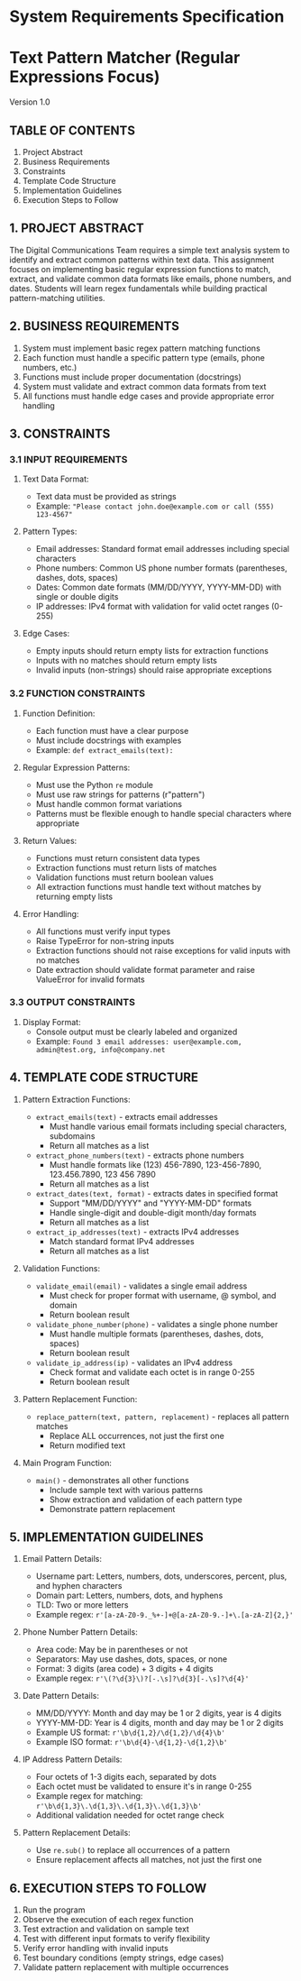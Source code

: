 # System Requirements Specification
# Text Pattern Matcher (Regular Expressions Focus)
Version 1.0

## TABLE OF CONTENTS
1. Project Abstract
2. Business Requirements
3. Constraints
4. Template Code Structure
5. Implementation Guidelines
6. Execution Steps to Follow

## 1. PROJECT ABSTRACT
The Digital Communications Team requires a simple text analysis system to identify and extract common patterns within text data. This assignment focuses on implementing basic regular expression functions to match, extract, and validate common data formats like emails, phone numbers, and dates. Students will learn regex fundamentals while building practical pattern-matching utilities.

## 2. BUSINESS REQUIREMENTS
1. System must implement basic regex pattern matching functions
2. Each function must handle a specific pattern type (emails, phone numbers, etc.)
3. Functions must include proper documentation (docstrings)
4. System must validate and extract common data formats from text
5. All functions must handle edge cases and provide appropriate error handling

## 3. CONSTRAINTS

### 3.1 INPUT REQUIREMENTS
1. Text Data Format:
   - Text data must be provided as strings
   - Example: `"Please contact john.doe@example.com or call (555) 123-4567"`

2. Pattern Types:
   - Email addresses: Standard format email addresses including special characters
   - Phone numbers: Common US phone number formats (parentheses, dashes, dots, spaces)
   - Dates: Common date formats (MM/DD/YYYY, YYYY-MM-DD) with single or double digits
   - IP addresses: IPv4 format with validation for valid octet ranges (0-255)

3. Edge Cases:
   - Empty inputs should return empty lists for extraction functions
   - Inputs with no matches should return empty lists
   - Invalid inputs (non-strings) should raise appropriate exceptions

### 3.2 FUNCTION CONSTRAINTS
1. Function Definition:
   - Each function must have a clear purpose
   - Must include docstrings with examples
   - Example: `def extract_emails(text):`

2. Regular Expression Patterns:
   - Must use the Python `re` module
   - Must use raw strings for patterns (r"pattern")
   - Must handle common format variations
   - Patterns must be flexible enough to handle special characters where appropriate

3. Return Values:
   - Functions must return consistent data types
   - Extraction functions must return lists of matches
   - Validation functions must return boolean values
   - All extraction functions must handle text without matches by returning empty lists

4. Error Handling:
   - All functions must verify input types
   - Raise TypeError for non-string inputs
   - Extraction functions should not raise exceptions for valid inputs with no matches
   - Date extraction should validate format parameter and raise ValueError for invalid formats

### 3.3 OUTPUT CONSTRAINTS
1. Display Format:
   - Console output must be clearly labeled and organized
   - Example: `Found 3 email addresses: user@example.com, admin@test.org, info@company.net`

## 4. TEMPLATE CODE STRUCTURE
1. Pattern Extraction Functions:
   - `extract_emails(text)` - extracts email addresses
     - Must handle various email formats including special characters, subdomains
     - Return all matches as a list
   - `extract_phone_numbers(text)` - extracts phone numbers
     - Must handle formats like (123) 456-7890, 123-456-7890, 123.456.7890, 123 456 7890
     - Return all matches as a list
   - `extract_dates(text, format)` - extracts dates in specified format
     - Support "MM/DD/YYYY" and "YYYY-MM-DD" formats
     - Handle single-digit and double-digit month/day formats
     - Return all matches as a list
   - `extract_ip_addresses(text)` - extracts IPv4 addresses
     - Match standard format IPv4 addresses
     - Return all matches as a list

2. Validation Functions:
   - `validate_email(email)` - validates a single email address
     - Must check for proper format with username, @ symbol, and domain
     - Return boolean result
   - `validate_phone_number(phone)` - validates a single phone number
     - Must handle multiple formats (parentheses, dashes, dots, spaces)
     - Return boolean result
   - `validate_ip_address(ip)` - validates an IPv4 address
     - Check format and validate each octet is in range 0-255
     - Return boolean result

3. Pattern Replacement Function:
   - `replace_pattern(text, pattern, replacement)` - replaces all pattern matches
     - Replace ALL occurrences, not just the first one
     - Return modified text

4. Main Program Function:
   - `main()` - demonstrates all other functions
     - Include sample text with various patterns
     - Show extraction and validation of each pattern type
     - Demonstrate pattern replacement

## 5. IMPLEMENTATION GUIDELINES
1. Email Pattern Details:
   - Username part: Letters, numbers, dots, underscores, percent, plus, and hyphen characters
   - Domain part: Letters, numbers, dots, and hyphens
   - TLD: Two or more letters
   - Example regex: `r'[a-zA-Z0-9._%+-]+@[a-zA-Z0-9.-]+\.[a-zA-Z]{2,}'`

2. Phone Number Pattern Details:
   - Area code: May be in parentheses or not
   - Separators: May use dashes, dots, spaces, or none
   - Format: 3 digits (area code) + 3 digits + 4 digits
   - Example regex: `r'\(?\d{3}\)?[-.\s]?\d{3}[-.\s]?\d{4}'`

3. Date Pattern Details:
   - MM/DD/YYYY: Month and day may be 1 or 2 digits, year is 4 digits
   - YYYY-MM-DD: Year is 4 digits, month and day may be 1 or 2 digits
   - Example US format: `r'\b\d{1,2}/\d{1,2}/\d{4}\b'`
   - Example ISO format: `r'\b\d{4}-\d{1,2}-\d{1,2}\b'`

4. IP Address Pattern Details:
   - Four octets of 1-3 digits each, separated by dots
   - Each octet must be validated to ensure it's in range 0-255
   - Example regex for matching: `r'\b\d{1,3}\.\d{1,3}\.\d{1,3}\.\d{1,3}\b'`
   - Additional validation needed for octet range check

5. Pattern Replacement Details:
   - Use `re.sub()` to replace all occurrences of a pattern
   - Ensure replacement affects all matches, not just the first one

## 6. EXECUTION STEPS TO FOLLOW
1. Run the program
2. Observe the execution of each regex function 
3. Test extraction and validation on sample text
4. Test with different input formats to verify flexibility
5. Verify error handling with invalid inputs
6. Test boundary conditions (empty strings, edge cases)
7. Validate pattern replacement with multiple occurrences